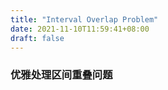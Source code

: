 ```yaml
---
title: "Interval Overlap Problem"
date: 2021-11-10T11:59:41+08:00
draft: false
---
```


### 优雅处理区间重叠问题